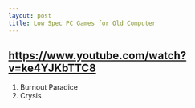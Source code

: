 ```yaml
---
layout: post
title: Low Spec PC Games for Old Computer
---
```


## https://www.youtube.com/watch?v=ke4YJKbTTC8

1. Burnout Paradice
2. Crysis
